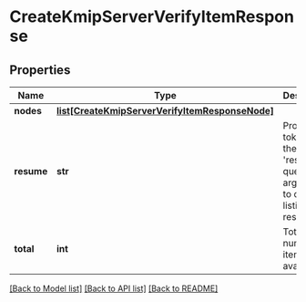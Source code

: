 # CreateKmipServerVerifyItemResponse

## Properties
Name | Type | Description | Notes
------------ | ------------- | ------------- | -------------
**nodes** | [**list[CreateKmipServerVerifyItemResponseNode]**](CreateKmipServerVerifyItemResponseNode.md) |  | [optional] 
**resume** | **str** | Provide this token as the &#39;resume&#39; query argument to continue listing results. | [optional] 
**total** | **int** | Total number of items available. | [optional] 

[[Back to Model list]](../README.md#documentation-for-models) [[Back to API list]](../README.md#documentation-for-api-endpoints) [[Back to README]](../README.md)


